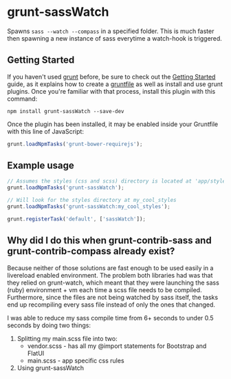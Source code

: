 # grunt-sassWatch

Spawns ```sass --watch --compass``` in a specified folder. This is much faster then spawning a new instance of sass everytime a watch-hook is triggered. 

## Getting Started

If you haven't used [grunt][] before, be sure to check out the [Getting Started][] guide, as it explains how to create a [gruntfile][Getting Started] as well as install and use grunt plugins. Once you're familiar with that process, install this plugin with this command:

```shell
npm install grunt-sassWatch --save-dev
```

Once the plugin has been installed, it may be enabled inside your Gruntfile with this line of JavaScript:

```js
grunt.loadNpmTasks('grunt-bower-requirejs');
```

[grunt]: http://gruntjs.com
[Getting Started]: https://github.com/gruntjs/grunt/blob/devel/docs/getting_started.md


## Example usage

```js
// Assumes the styles (css and scss) directory is located at 'app/styles'.
grunt.loadNpmTasks('grunt-sassWatch');

// Will look for the styles directory at my_cool_styles
grunt.loadNpmTasks('grunt-sassWatch:my_cool_styles');

grunt.registerTask('default', ['sassWatch']);
```

## Why did I do this when grunt-contrib-sass and grunt-contrib-compass already exist?
Because neither of those solutions are fast enough to be used easily in a livereload enabled environment. The problem both libraries had was that they relied on grunt-watch, which meant that they were launching the sass (ruby) environment + vm each time a scss file needs to be compiled. Furthermore, since the files are not being watched by sass itself, the tasks end up recompiling every sass file instead of only the ones that changed.

I was able to reduce my sass compile time from 6+ seconds to under 0.5 seconds by doing two things:

1. Splitting my main.scss file into two: 
	* vendor.scss - has all my @import statements for Bootstrap and FlatUI
	* main.scss   - app specific css rules
2. Using grunt-sassWatch


